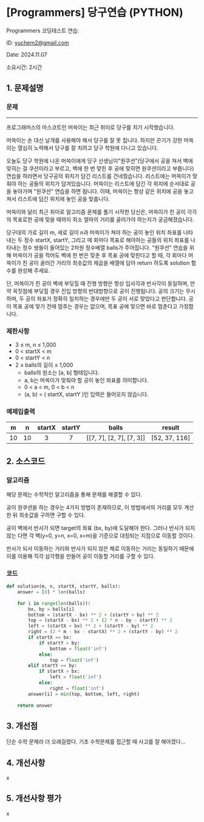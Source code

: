 # [Programmers] 당구연습 (PYTHON)
Programmers 코딩테스트 연습: 

ID: yuchem2@gmail.com

Date: 2024.11.07

소요시간: 2시간

## 1. 문제설명

### 문제
---
프로그래머스의 마스코트인 머쓱이는 최근 취미로 당구를 치기 시작했습니다.

머쓱이는 손 대신 날개를 사용해야 해서 당구를 잘 못 칩니다. 하지만 끈기가 강한 머쓱이는 열심히 노력해서 당구를 잘 치려고 당구 학원에 다니고 있습니다.

오늘도 당구 학원에 나온 머쓱이에게 당구 선생님이"원쿠션"(당구에서 공을 쳐서 벽에 맞히는 걸 쿠션이라고 부르고, 벽에 한 번 맞힌 후 공에 맞히면 원쿠션이라고 부릅니다) 연습을 하라면서 당구공의 위치가 담긴 리스트를 건네줬습니다. 리스트에는 머쓱이가 맞춰야 하는 공들의 위치가 담겨있습니다. 머쓱이는 리스트에 담긴 각 위치에 순서대로 공을 놓아가며 "원쿠션" 연습을 하면 됩니다. 이때, 머쓱이는 항상 같은 위치에 공을 놓고 쳐서 리스트에 담긴 위치에 놓인 공을 맞춥니다.

머쓱이와 달리 최근 취미로 알고리즘 문제를 풀기 시작한 당신은, 머쓱이가 친 공이 각각의 목표로한 공에 맞을 때까지 최소 얼마의 거리를 굴러가야 하는지가 궁금해졌습니다.

당구대의 가로 길이 m, 세로 길이 n과 머쓱이가 쳐야 하는 공이 놓인 위치 좌표를 나타내는 두 정수 startX, startY, 그리고 매 회마다 목표로 해야하는 공들의 위치 좌표를 나타내는 정수 쌍들이 들어있는 2차원 정수배열 balls가 주어집니다. "원쿠션" 연습을 위해 머쓱이가 공을 적어도 벽에 한 번은 맞춘 후 목표 공에 맞힌다고 할 때, 각 회마다 머쓱이가 친 공이 굴러간 거리의 최솟값의 제곱을 배열에 담아 return 하도록 solution 함수를 완성해 주세요.

단, 머쓱이가 친 공이 벽에 부딪힐 때 진행 방향은 항상 입사각과 반사각이 동일하며, 만약 꼭짓점에 부딪힐 경우 진입 방향의 반대방향으로 공이 진행됩니다. 공의 크기는 무시하며, 두 공의 좌표가 정확히 일치하는 경우에만 두 공이 서로 맞았다고 판단합니다. 공이 목표 공에 맞기 전에 멈추는 경우는 없으며, 목표 공에 맞으면 바로 멈춘다고 가정합니다.

### 제한사항
+ 3 ≤ m, n ≤ 1,000
+ 0 < startX < m
+ 0 < startY < n
+ 2 ≤ balls의 길이 ≤ 1,000
  + balls의 원소는 [a, b] 형태입니다.
  + a, b는 머쓱이가 맞춰야 할 공이 놓인 좌표를 의미합니다.
  + 0 < a < m, 0 < b < n
  + (a, b) = ( startX, startY )인 입력은 들어오지 않습니다.

 
### 예제입출력
|m	|n|	startX|	startY|	balls|	result|
| :--: | :--: | :--: | :--: | :--: | :--: |
|10|	10	|3	|7	|[[7, 7], [2, 7], [7, 3]]	|[52, 37, 116]|

## 2. 소스코드

### 알고리즘

해당 문제는 수학적인 알고리즘을 통해 문제를 해결할 수 있다.

공이 원쿠션을 하는 경우는 4가지 방법이 존재하므로, 이 방법에서의 거리를 모두 계산한 뒤 최솟값을 구하면 구할 수 있다.

공이 벽에서 반사가 되면 target의 좌표 (bx, by)에 도달해야 한다. 그러나 반사가 되지 않는 다면 각 벽(y=0, y=n, x=0, x=m)을 기준으로 대칭되는 지점으로 이동할 것이다. 

반사가 되서 이동하는 거리와 반사가 되지 않은 채로 이동하는 거리는 동일하기 때문에 이를 이용해 직각 삼각형을 만들어 공이 이동할 거리를 구할 수 있다.

### 코드
```python
def solution(m, n, startX, startY, balls):
    answer = [0] * len(balls)
    
    for i in range(len(balls)):
        bx, by = balls[i]
        bottom = (startX - bx) ** 2 + (startY + by) ** 2
        top = (startX - bx) ** 2 + (2 * n - by - startY) ** 2
        left = (startX + bx) ** 2 + (startY - by) ** 2
        right = (2 * m - bx - startX) ** 2 + (startY - by) ** 2
        if startX == bx:
            if startY > by:
                bottom = float('inf')
            else: 
                top = float('inf')
        elif startY == by:
            if startX > bx:
                left = float('inf')
            else:
                right = float('inf')
        answer[i] = min(top, bottom, left, right)
        
    return answer
```
## 3. 개선점
단순 수학 문제라 더 오래걸렸다. 기초 수학문제를 접근할 때 사고를 잘 해야겠다...


## 4. 개선사항
x
## 5. 개선사항 평가
x
